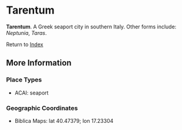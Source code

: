 # Tarentum
**Tarentum**. 
A Greek seaport city in southern Italy. 
Other forms include: 
*Neptunia*, *Taras*. 








Return to [Index](00-Index.md)

## More Information

### Place Types

* ACAI: seaport



### Geographic Coordinates

* Biblica Maps: lat 40.47379; lon 17.23304




